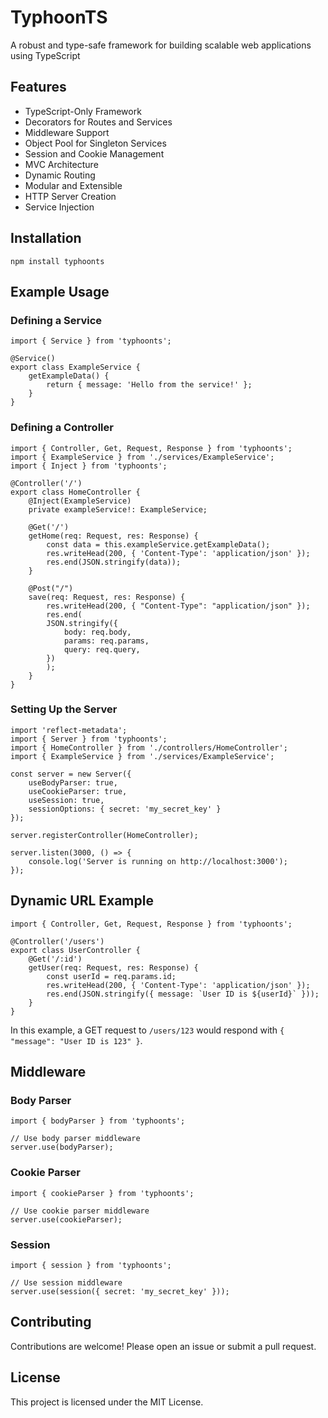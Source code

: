 # TyphoonTS

A robust and type-safe framework for building scalable web applications using TypeScript

## Features

- TypeScript-Only Framework
- Decorators for Routes and Services
- Middleware Support
- Object Pool for Singleton Services
- Session and Cookie Management
- MVC Architecture
- Dynamic Routing
- Modular and Extensible
- HTTP Server Creation
- Service Injection

## Installation

    npm install typhoonts

## Example Usage

### Defining a Service

    import { Service } from 'typhoonts';

    @Service()
    export class ExampleService {
        getExampleData() {
            return { message: 'Hello from the service!' };
        }
    }

### Defining a Controller

    import { Controller, Get, Request, Response } from 'typhoonts';
    import { ExampleService } from './services/ExampleService';
    import { Inject } from 'typhoonts';

    @Controller('/')
    export class HomeController {
        @Inject(ExampleService)
        private exampleService!: ExampleService;

        @Get('/')
        getHome(req: Request, res: Response) {
            const data = this.exampleService.getExampleData();
            res.writeHead(200, { 'Content-Type': 'application/json' });
            res.end(JSON.stringify(data));
        }

        @Post("/")
        save(req: Request, res: Response) {
            res.writeHead(200, { "Content-Type": "application/json" });
            res.end(
            JSON.stringify({
                body: req.body,
                params: req.params,
                query: req.query,
            })
            );
        }
    }

### Setting Up the Server

    import 'reflect-metadata';
    import { Server } from 'typhoonts';
    import { HomeController } from './controllers/HomeController';
    import { ExampleService } from './services/ExampleService';

    const server = new Server({
        useBodyParser: true,
        useCookieParser: true,
        useSession: true,
        sessionOptions: { secret: 'my_secret_key' }
    });

    server.registerController(HomeController);

    server.listen(3000, () => {
        console.log('Server is running on http://localhost:3000');
    });

## Dynamic URL Example

    import { Controller, Get, Request, Response } from 'typhoonts';

    @Controller('/users')
    export class UserController {
        @Get('/:id')
        getUser(req: Request, res: Response) {
            const userId = req.params.id;
            res.writeHead(200, { 'Content-Type': 'application/json' });
            res.end(JSON.stringify({ message: `User ID is ${userId}` }));
        }
    }

In this example, a GET request to `/users/123` would respond with `{ "message": "User ID is 123" }`.

## Middleware

### Body Parser

    import { bodyParser } from 'typhoonts';

    // Use body parser middleware
    server.use(bodyParser);

### Cookie Parser

    import { cookieParser } from 'typhoonts';

    // Use cookie parser middleware
    server.use(cookieParser);

### Session

    import { session } from 'typhoonts';

    // Use session middleware
    server.use(session({ secret: 'my_secret_key' }));

## Contributing

Contributions are welcome! Please open an issue or submit a pull request.

## License

This project is licensed under the MIT License.
